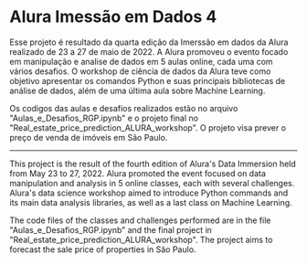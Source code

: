 # Alura Imessão em Dados 4

Esse projeto é resultado da quarta edição da Imerssão em dados da Alura  realizado de 23 a 27 de maio de 2022. A Alura promoveu o evento focado em manipulação e analise de dados em 5 aulas online, cada uma com vários desafios. O workshop de ciência de dados da Alura teve como objetivo apresentar os comandos Python e suas principais bibliotecas de análise de dados, além de uma última aula sobre Machine Learning.

Os codigos das aulas e desafios realizados estão no arquivo "Aulas_e_Desafios_RGP.ipynb" e o projeto final no "Real_estate_price_prediction_ALURA_workshop". O projeto visa prever o preço de venda de imóveis em São Paulo.

--------

This project is the result of the fourth edition of Alura's Data Immersion held from May 23 to 27, 2022. Alura promoted the event focused on data manipulation and analysis in 5 online classes, each with several challenges. Alura's data science workshop aimed to introduce Python commands and its main data analysis libraries, as well as a last class on Machine Learning.

The code files of the classes and challenges performed are in the file "Aulas_e_Desafios_RGP.ipynb" and the final project in "Real_estate_price_prediction_ALURA_workshop". The project aims to forecast the sale price of properties in São Paulo.
